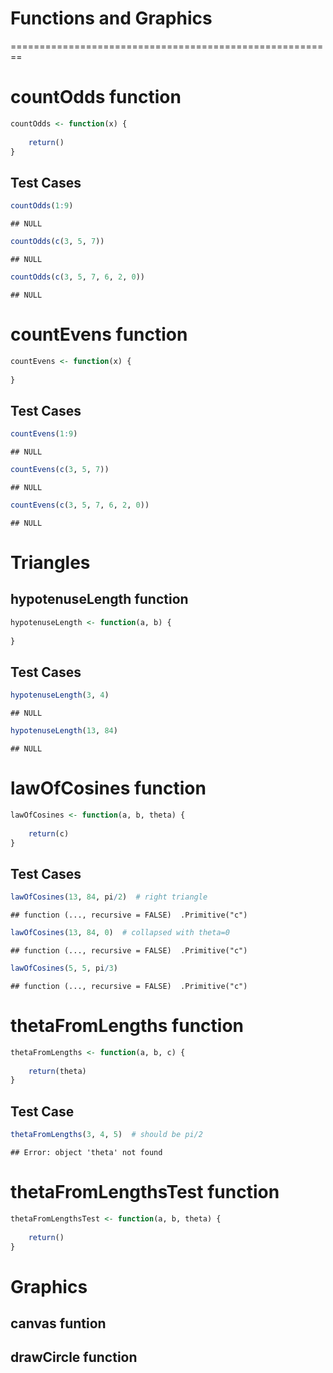 # Functions and Graphics
========================================================

# countOdds function

```r
countOdds <- function(x) {
    
    return()
}
```


## Test Cases

```r
countOdds(1:9)
```

```
## NULL
```



```r
countOdds(c(3, 5, 7))
```

```
## NULL
```



```r
countOdds(c(3, 5, 7, 6, 2, 0))
```

```
## NULL
```


# countEvens function

```r
countEvens <- function(x) {
    
}
```


## Test Cases

```r
countEvens(1:9)
```

```
## NULL
```



```r
countEvens(c(3, 5, 7))
```

```
## NULL
```



```r
countEvens(c(3, 5, 7, 6, 2, 0))
```

```
## NULL
```


# Triangles
## hypotenuseLength function

```r
hypotenuseLength <- function(a, b) {
    
}
```


## Test Cases

```r
hypotenuseLength(3, 4)
```

```
## NULL
```



```r
hypotenuseLength(13, 84)
```

```
## NULL
```


# lawOfCosines function

```r
lawOfCosines <- function(a, b, theta) {
    
    return(c)
}
```


## Test Cases

```r
lawOfCosines(13, 84, pi/2)  # right triangle
```

```
## function (..., recursive = FALSE)  .Primitive("c")
```



```r
lawOfCosines(13, 84, 0)  # collapsed with theta=0
```

```
## function (..., recursive = FALSE)  .Primitive("c")
```



```r
lawOfCosines(5, 5, pi/3)
```

```
## function (..., recursive = FALSE)  .Primitive("c")
```


# thetaFromLengths function

```r
thetaFromLengths <- function(a, b, c) {
    
    return(theta)
}
```


## Test Case

```r
thetaFromLengths(3, 4, 5)  # should be pi/2
```

```
## Error: object 'theta' not found
```


# thetaFromLengthsTest function

```r
thetaFromLengthsTest <- function(a, b, theta) {
    
    return()
}
```


# Graphics
## canvas funtion



## drawCircle function





